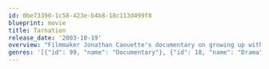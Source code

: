 ```yaml
---
id: 0be73390-1c58-423e-b4b8-18c113d499f8
blueprint: movie
title: Tarnation
release_date: '2003-10-19'
overview: "Filmmaker Jonathan Caouette's documentary on growing up with his schizophrenic mother -- a mixture of snapshots, Super-8, answering machine messages, video diaries, early short films, and more -- culled from 19 years of his life."
genres: '[{"id": 99, "name": "Documentary"}, {"id": 18, "name": "Drama"}]'
---
```

